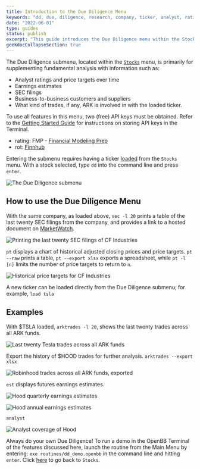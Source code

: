 ```yaml
---
title: Introduction to the Due Diligence Menu
keywords: "dd, due, diligence, research, company, ticker, analyst, rating, rot, pt, est, sec, supplier, customer, arktrades, ratings, analysts, filings, form, forms, customers, suppliers"
date: "2022-06-01"
type: guides
status: publish
excerpt: "This guide introduces the Due Diligence menu within the Stocks menu, explains the features briefly, then provides examples."
geekdocCollapseSection: true
---
```


The Due Diligence submenu, located within the <a href="https://openbb-finance.github.io/OpenBBTerminal/terminal/stocks/" target="_blank">`Stocks`</a> menu, is primarily for supplementing fundamental analysis with information such as:

  - Analyst ratings and price targets over time
  - Earnings estimates
  - SEC filings
  - Business-to-business customers and suppliers
  - What kind of trades, if any, ARK is involved in with the loaded ticker.

To use all features in this menu, two (free) API keys must be obtained. Refer to the <a href="https://openbb-finance.github.io/OpenBBTerminal/terminal/#accessing-other-sources-of-data-via-api-keys" target="_blank">Getting Started Guide</a> for instructions on storing API keys in the Terminal.

  - rating: FMP - <a href="https://site.financialmodelingprep.com/developer/docs/" target="_blank">Financial Modeling Prep</a>
  - rot: <a href="https://finnhub.io/" target="_blank">Finnhub</a>

Entering the submenu requires having a ticker <a href="https://openbb-finance.github.io/OpenBBTerminal/terminal/#explanation-of-commands" target="_blank">loaded</a> from the `Stocks` menu. With a stock selected, type `dd` into the command line and press `enter`.

![The Due Diligence submenu](https://user-images.githubusercontent.com/85772166/176110875-e23b0016-00a9-4fa0-b7e1-020a344c40ce.png)

<h2>How to use the Due Diligence Menu</h2>

With the same company, as loaded above, `sec -l 20` prints a table of the last twenty SEC filings from the company, and provides a link to a hosted document on <a href="https://marketwatch.com" target="_blank">MarketWatch</a>.

![Printing the last twenty SEC filings of CF Industries](https://user-images.githubusercontent.com/85772166/176111098-0a63a921-9695-422d-a495-0efdabafcd16.png)

`pt` displays a chart of historical adjusted closing prices and price targets. `pt --raw` prints a table, `pt --export xlsx` exports a spreadsheet, while `pt -l [n]` limits the number of price targets to return to `n`.

![Historical price targets for CF Industries](https://user-images.githubusercontent.com/85772166/176111207-4fe741a8-df49-4cbb-8216-94edebde77b7.png)

A new ticker can be loaded directly from the Due Diligence submenu; for example, `load tsla`

<h2>Examples</h2>

With $TSLA loaded, `arktrades -l 20`, shows the last twenty trades across all ARK funds.

![Last twenty Tesla trades across all ARK funds](https://user-images.githubusercontent.com/85772166/176111315-c79eee3a-d9cf-492b-9f07-8f0f6d08430a.png)

Export the history of $HOOD trades for further analysis. `arktrades --export xlsx`

![Robinhood trades across all ARK funds, exported](https://user-images.githubusercontent.com/85772166/176111475-2ba12aca-c0ba-4eb4-9751-dbd09fdd384c.png)

`est` displays futures earnings estimates.

![Hood quarterly earnings estimates](https://user-images.githubusercontent.com/85772166/176111584-3d51027e-7e3a-4579-8c40-14f59a40ce97.png)

![Hood annual earnings estimates](https://user-images.githubusercontent.com/85772166/176111708-3c88d7ce-f4e1-4e23-8107-dcf4e22869dc.png)

`analyst`

![Analyst coverage of Hood](https://user-images.githubusercontent.com/85772166/176111824-1133da8e-18e4-4b12-baa4-7a5d4b77e784.png)

Always do your own Due Diligence! To run a demo in the OpenBB Terminal of the features discussed here, launch the routine from the Main Menu by entering: `exe routines/dd_demo.openbb` in the command line and hitting `enter`. Click <a href="https://openbb-finance.github.io/OpenBBTerminal/terminal/stocks/" target="_blank">here</a> to go back to `Stocks`.
